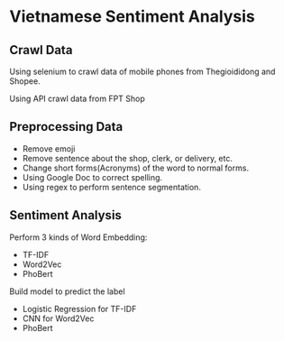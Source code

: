 # Vietnamese Sentiment Analysis

## Crawl Data
Using selenium to crawl data of mobile phones from Thegioididong and Shopee.

Using API crawl data from FPT Shop

## Preprocessing Data
- Remove emoji
- Remove sentence about the shop, clerk, or delivery, etc.
- Change short forms(Acronyms) of the word to normal forms.
- Using Google Doc to correct spelling.
- Using regex to perform sentence segmentation.

## Sentiment Analysis
Perform 3 kinds of Word Embedding: 
- TF-IDF
- Word2Vec
- PhoBert

Build model to predict the label
- Logistic Regression for TF-IDF
- CNN for Word2Vec
- PhoBert 
